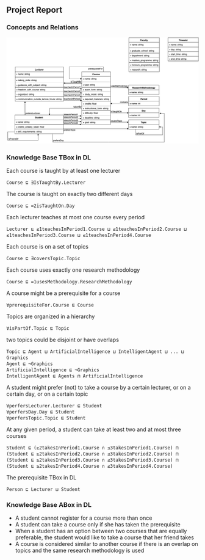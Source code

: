 ## Project Report

### Concepts and Relations
![class-diagram](../diagram/class-diagram.png)

### Knowledge Base TBox in DL

Each course is taught by at least one lecturer
```
Course ⊑ ∃IsTaughtBy.Lecturer
```

The course is taught on exactly two different days
```
Course ⊑ =2isTaughtOn.Day
```

Each lecturer teaches at most one course every period
```
Lecturer ⊑ ≤1teachesInPeriod1.Course ⊔ ≤1teachesInPeriod2.Course ⊔ ≤1teachesInPeriod3.Course ⊔ ≤1teachesInPeriod4.Course
```

Each course is on a set of topics
```
Course ⊑ ∃coversTopic.Topic
```

Each course uses exactly one research methodology
```
Course ⊑ =1usesMethodology.ResearchMethodology
```

A course might be a prerequisite for a course
```
∀prerequisiteFor.Course ⊑ Course
```

Topics are organized in a hierarchy
```
∀isPartOf.Topic ⊑ Topic
```

two topics could be disjoint or have overlaps
```
Topic ⊑ Agent ⊔ ArtificialIntelligence ⊔ IntelligentAgent ⊔ ... ⊔ Graphics
Agent ⊑ ¬Graphics
ArtificialIntelligence ⊑ ¬Graphics
IntelligentAgent ⊑ Agents ⊓ ArtificialIntelligence
```

A student might prefer (not) to take a course by a certain lecturer, or on a certain day, or on a certain topic
```
∀perfersLecturer.Lecturer ⊑ Student
∀perfersDay.Day ⊑ Student
∀perfersTopic.Topic ⊑ Student
```

At any given period, a student can take at least two and at most three courses
```
Student ⊑ (≥2takesInPeriod1.Course ∩ ≤3takesInPeriod1.Course) ⊓ (Student ⊑ ≥2takesInPeriod2.Course ∩ ≤3takesInPeriod2.Course) ⊓ (Student ⊑ ≥2takesInPeriod3.Course ∩ ≤3takesInPeriod3.Course) ⊓ (Student ⊑ ≥2takesInPeriod4.Course ∩ ≤3takesInPeriod4.Course)
```
 
The prerequisite TBox in DL
```
Person ⊑ Lecturer ⊔ Student
```

### Knowledge Base ABox in DL

* A student cannot register for a course more than once
* A student can take a course only if she has taken the prerequisite
* When a student has an option between two courses that are equally preferable, the student would like to take a course that her friend takes
* A course is considered similar to another course if there is an overlap on topics and the same research methodology is used
